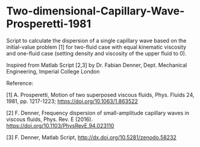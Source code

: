 # Two-dimensional-Capillary-Wave-Prosperetti-1981

Script to calculate the dispersion of a single capillary wave based on the initial-value problem [1] 
for two-fluid case with equal kinematic viscosity and one-fluid case (setting density and viscosity of the upper fluid to 0).

Inspired from Matlab Script [2,3] by Dr. Fabian Denner, Dept. Mechanical Engineering, Imperial College London

Reference:

[1] A. Prosperetti, Motion of two superposed viscous fluids, Phys. Fluids 24, 1981, pp. 1217-1223;
     https://doi.org/10.1063/1.863522

[2] F. Denner, Frequency dispersion of small-amplitude capillary waves in viscous fluids, Phys. Rev. E (2016).
     https://doi.org/10.1103/PhysRevE.94.023110

[3] F. Denner, Matlab Script, http://dx.doi.org/10.5281/zenodo.58232
